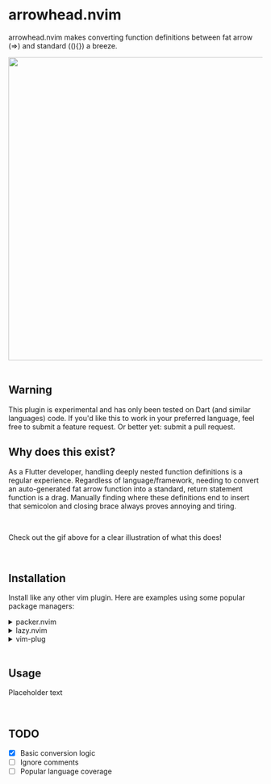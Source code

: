 # arrowhead.nvim

arrowhead.nvim makes converting function definitions between fat arrow (=>) and standard ((){}) a breeze.

<div align="center">
    
<img width="600" src="https://user-images.githubusercontent.com/7101404/231954108-f0a763d9-b51a-45b0-979b-d44ec29e9cbd.gif">
    
</div>
    
<BR>

## Warning

This plugin is experimental and has only been tested on Dart (and similar languages) code.
If you'd like this to work in your preferred language, feel free to submit a feature request. Or better yet: submit a pull request.
    
## Why does this exist?

As a Flutter developer, handling deeply nested function definitions is a regular experience. Regardless of language/framework, needing to convert an auto-generated fat arrow function into a standard, return statement function is a drag.
Manually finding where these definitions end to insert that semicolon and closing brace always proves annoying and tiring.
    
<BR>

Check out the gif above for a clear illustration of what this does!

<BR>

## Installation

Install like any other vim plugin.
Here are examples using some popular package managers:

<details>
<summary>packer.nvim</summary>

```lua
use 'rafaelcolladojr/arrowhead.nvim'
```
</details>

<details>
<summary>lazy.nvim</summary>

```lua
{
    'rafaelcolladojr/arrowhead.nvim'
}
```
</details>

<details>
<summary>vim-plug</summary>
### vim-plug 

```lua
Plug 'rafaelcolladojr/arrowhead.nvim'
```
</details>

<BR>

## Usage

Placeholder text

<BR>

## TODO

- [x] Basic conversion logic
- [ ] Ignore comments
- [ ] Popular language coverage
